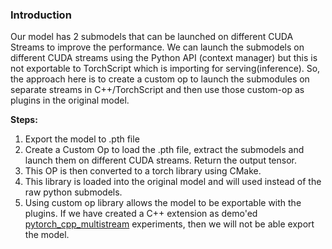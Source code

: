 ### Introduction
Our model has 2 submodels that can be launched on different CUDA Streams to improve the performance. We can launch the submodels on different CUDA streams using the Python API (context manager) but this is not exportable to TorchScript which is importing for serving(inference). So, the approach here is to create a custom op to launch the submodules on separate streams in C++/TorchScript and then use those custom-op as plugins in the original model.
 
**Steps:**
 1. Export the model to .pth file
 2. Create a Custom Op to load the .pth file, extract the submodels and launch them on different CUDA streams. Return the output tensor.
 3. This OP is then converted to a torch library using CMake.
 4. This library is loaded into the original model and will used instead of the raw python submodels.
 5. Using custom op library allows the model to be exportable with the plugins. If we have created a C++ extension as demo'ed [pytorch_cpp_multistream](https://github.com/sandeepkumar-skb/pytorch_multistreaming/tree/main/pytorch_cpp_multistream) experiments, then we will not be able export the model.
